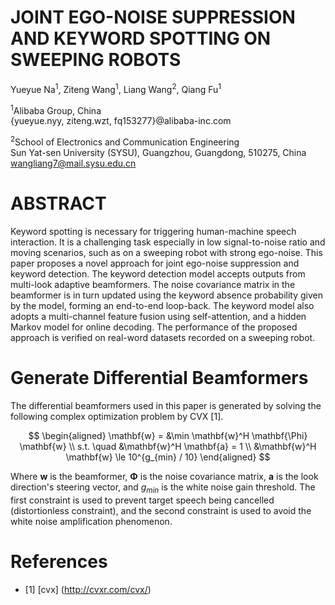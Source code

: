 # JOINT EGO-NOISE SUPPRESSION AND KEYWORD SPOTTING ON SWEEPING ROBOTS

Yueyue Na<sup>1</sup>, Ziteng Wang<sup>1</sup>, Liang Wang<sup>2</sup>, Qiang Fu<sup>1</sup>

<sup>1</sup>Alibaba Group, China </br>
{yueyue.nyy, ziteng.wzt, fq153277}@alibaba-inc.com

<sup>2</sup>School of Electronics and Communication Engineering </br>
Sun Yat-sen University (SYSU), Guangzhou, Guangdong, 510275, China </br>
wangliang7@mail.sysu.edu.cn

# ABSTRACT
Keyword spotting is necessary for triggering human-machine speech interaction. It is a challenging task especially in low signal-to-noise ratio and moving scenarios, such as on a sweeping robot with strong ego-noise. This paper proposes a novel approach for joint ego-noise suppression and keyword detection. The keyword detection model accepts outputs from multi-look adaptive beamformers. The noise covariance matrix in the beamformer is in turn updated using the keyword absence probability given by the model, forming an end-to-end loop-back. The keyword model also adopts a multi-channel feature fusion using self-attention, and a hidden Markov model for online decoding. The performance of the proposed approach is verified on real-word datasets recorded on a sweeping robot.

# Generate Differential Beamformers
The differential beamformers used in this paper is generated by solving the following complex optimization problem by CVX [1].

$$
\begin{aligned}
    \mathbf{w} = &\min \mathbf{w}^H \mathbf{\Phi} \mathbf{w} \\
    s.t. \quad &\mathbf{w}^H \mathbf{a} = 1 \\
               &\mathbf{w}^H \mathbf{w} \le 10^{g_{min} / 10}
\end{aligned}
$$

Where $\mathbf{w}$ is the beamformer, $\mathbf{\Phi}$ is the noise covariance matrix, $\mathbf{a}$ is the look direction's steering vector, and $g_{min}$ is the white noise gain threshold. The first constraint is used to prevent target speech being cancelled (distortionless constraint), and the second constraint is used to avoid the white noise amplification phenomenon.








# References
- [1] [cvx] (http://cvxr.com/cvx/)
